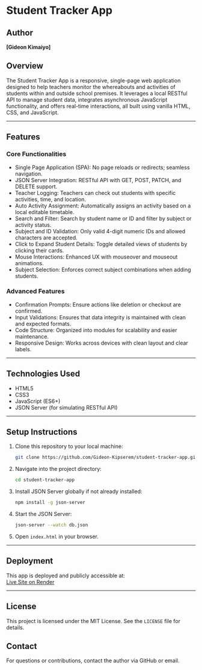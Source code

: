 
# Student Tracker App

## Author
**[Gideon Kimaiyo]**

## Overview
The Student Tracker App is a responsive, single-page web application designed to help teachers monitor the whereabouts and activities of students within and outside school premises. It leverages a local RESTful API to manage student data, integrates asynchronous JavaScript functionality, and offers real-time interactions, all built using vanilla HTML, CSS, and JavaScript.

---

## Features

### Core Functionalities
- Single Page Application (SPA): No page reloads or redirects; seamless navigation.
- JSON Server Integration: RESTful API with GET, POST, PATCH, and DELETE support.
- Teacher Logging: Teachers can check out students with specific activities, time, and location.
- Auto Activity Assignment: Automatically assigns an activity based on a local editable timetable.
- Search and Filter: Search by student name or ID and filter by subject or activity status.
- Subject and ID Validation: Only valid 4-digit numeric IDs and allowed characters are accepted.
- Click to Expand Student Details: Toggle detailed views of students by clicking their cards.
- Mouse Interactions: Enhanced UX with mouseover and mouseout animations.
- Subject Selection: Enforces correct subject combinations when adding students.

### Advanced Features
- Confirmation Prompts: Ensure actions like deletion or checkout are confirmed.
- Input Validations: Ensures that data integrity is maintained with clean and expected formats.
- Code Structure: Organized into modules for scalability and easier maintenance.
- Responsive Design: Works across devices with clean layout and clear labels.

---

## Technologies Used
- HTML5
- CSS3
- JavaScript (ES6+)
- JSON Server (for simulating RESTful API)

---

## Setup Instructions

1. Clone this repository to your local machine:

   ```bash
   git clone https://github.com/Gideon-Kipserem/student-tracker-app.git
   ```

2. Navigate into the project directory:

   ```bash
   cd student-tracker-app
   ```

3. Install JSON Server globally if not already installed:

   ```bash
   npm install -g json-server
   ```

4. Start the JSON Server:

   ```bash
   json-server --watch db.json
   ```

5. Open `index.html` in your browser.

---

## Deployment
This app is deployed and publicly accessible at:  
[Live Site on Render](https://your-render-url.com)

---

## License
This project is licensed under the MIT License. See the `LICENSE` file for details.

## Contact
For questions or contributions, contact the author via GitHub or email.
